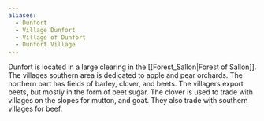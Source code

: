```yaml
---
aliases:
  - Dunfort
  - Village Dunfort
  - Village of Dunfort
  - Dunfort Village
---
```

Dunfort is located in a large clearing in the [[Forest_Sallon|Forest of Sallon]].  The villages southern area is dedicated to apple and pear orchards. The northern part has fields of barley, clover, and beets. The villagers export beets, but mostly in the form of beet sugar. The clover is used to trade with villages on the slopes for mutton, and goat. They also trade with southern villages for beef.
